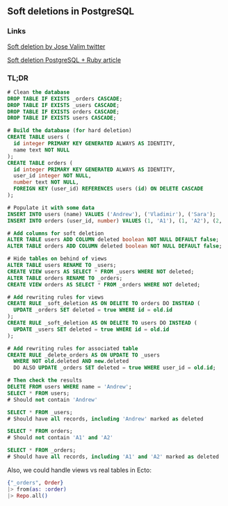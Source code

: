 ## Soft deletions in PostgreSQL

### Links

[Soft deletion by Jose Valim twitter](https://x.com/josevalim/status/1821143821649948822)

[Soft deletion PostgreSQL + Ruby article](https://evilmartians.com/chronicles/soft-deletion-with-postgresql-but-with-logic-on-the-database)

### TL;DR

```sql
# Clean the database
DROP TABLE IF EXISTS _orders CASCADE;
DROP TABLE IF EXISTS _users CASCADE;
DROP TABLE IF EXISTS orders CASCADE;
DROP TABLE IF EXISTS users CASCADE;

# Build the database (for hard deletion)
CREATE TABLE users (
  id integer PRIMARY KEY GENERATED ALWAYS AS IDENTITY,
  name text NOT NULL
);
CREATE TABLE orders (
  id integer PRIMARY KEY GENERATED ALWAYS AS IDENTITY,
  user_id integer NOT NULL,
  number text NOT NULL,
  FOREIGN KEY (user_id) REFERENCES users (id) ON DELETE CASCADE
);

# Populate it with some data
INSERT INTO users (name) VALUES ('Andrew'), ('Vladimir'), ('Sara');
INSERT INTO orders (user_id, number) VALUES (1, 'A1'), (1, 'A2'), (2, 'V1'), (2, 'V2'), (3, 'S3');

# Add columns for soft deletion
ALTER TABLE users ADD COLUMN deleted boolean NOT NULL DEFAULT false;
ALTER TABLE orders ADD COLUMN deleted boolean NOT NULL DEFAULT false;

# Hide tables on behind of views
ALTER TABLE users RENAME TO _users;
CREATE VIEW users AS SELECT * FROM _users WHERE NOT deleted;
ALTER TABLE orders RENAME TO _orders;
CREATE VIEW orders AS SELECT * FROM _orders WHERE NOT deleted;

# Add rewriting rules for views
CREATE RULE _soft_deletion AS ON DELETE TO orders DO INSTEAD (
  UPDATE _orders SET deleted = true WHERE id = old.id
);
CREATE RULE _soft_deletion AS ON DELETE TO users DO INSTEAD (
  UPDATE _users SET deleted = true WHERE id = old.id
);

# Add rewriting rules for associated table
CREATE RULE _delete_orders AS ON UPDATE TO _users
  WHERE NOT old.deleted AND new.deleted
  DO ALSO UPDATE _orders SET deleted = true WHERE user_id = old.id;

# Then check the results
DELETE FROM users WHERE name = 'Andrew';
SELECT * FROM users;
# Should not contain 'Andrew'

SELECT * FROM _users;
# Should have all records, including 'Andrew' marked as deleted

SELECT * FROM orders;
# Should not contain 'A1' and 'A2'

SELECT * FROM _orders;
# Should have all records, including 'A1' and 'A2' marked as deleted
```

Also, we could handle views vs real tables in Ecto:

```elixir
{"_orders", Order}
|> from(as: :order)
|> Repo.all()
```